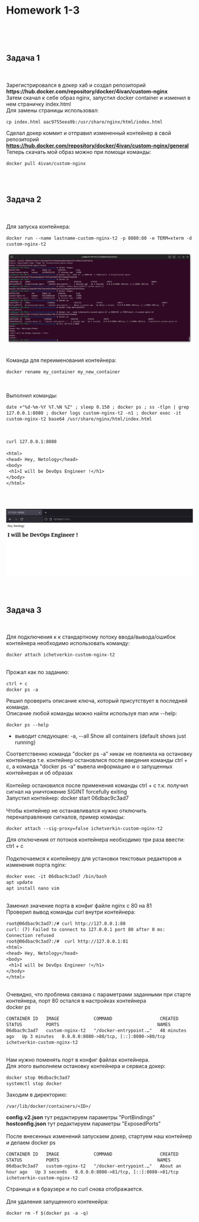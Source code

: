 <h1>Homework 1-3</h1> <br>
<br>
<br>
<h2>Задача 1</h2><br>
<br>
Зарегистрировался в докер хаб и создал репозиторий <br>
<b> https://hub.docker.com/repository/docker/4ivan/custom-nginx </b> <br>
Затем скачал к себе образ nginx, запустил docker container и изменил в нем страничку index.html <br>
Для замены страницы использовал: <br>

```
cp index.html aac9755eea9b:/usr/share/nginx/html/index.html
```

Сделал докер коммит и отправил измененный контейнер в свой репозиторий <br>
<b> https://hub.docker.com/repository/docker/4ivan/custom-nginx/general </b><br>
Теперь скачать мой образ можно при помощи команды:<br>

```
docker pull 4ivan/custom-nginx
```

<br>
<br>
<h2>Задача 2</h2><br>
<br>
Для запуска контейнера: <br> 

```
docker run --name lastname-custom-nginx-t2 -p 8080:80 -e TERM=xterm -d custom-nginx-t2
```

![Запуск контейнера](https://github.com/IvanChet-4/Dev/blob/main/images/Homework%201-3/%D0%97%D0%B0%D0%BF%D1%83%D1%81%D0%BA%20%D0%BA%D0%BE%D0%BD%D1%82%D0%B5%D0%B9%D0%BD%D0%B5%D1%80%D0%B0.png)

<br>
Команда для переименования контейнера:<br> 

```
docker rename my_container my_new_container
```

<br>
<br>
Выполнил команды:<br>

```
date +"%d-%m-%Y %T.%N %Z" ; sleep 0.150 ; docker ps ; ss -tlpn | grep 127.0.0.1:8080 ; docker logs custom-nginx-t2 -n1 ; docker exec -it custom-nginx-t2 base64 /usr/share/nginx/html/index.html
```

<br>

```
сurl 127.0.0.1:8080

<html>
<head> Hey, Netology</head>
<body>
 <h1>I will be DevOps Engineer !</h1>
</body>
</html>
```

 <br>
 <br>
 
![Результат в браузере](https://github.com/IvanChet-4/Dev/blob/main/images/Homework%201-3/%D0%A0%D0%B5%D0%B7%D1%83%D0%BB%D1%8C%D1%82%D0%B0%D1%82%20%D0%B2%20%D0%B1%D1%80%D0%B0%D1%83%D0%B7%D0%B5%D1%80%D0%B5.png)

<br>
<br>
<h2>Задача 3</h2><br>
<br>
Для подключения к к стандартному потоку ввода/вывода/ошибок контейнера необходимо использовать команду: <br>

```
docker attach ichetverkin-custom-nginx-t2
```

<br>
Прожал как по заданию:<br>

```
ctrl + c
docker ps -a
```

Решил проверить описание ключа, который присутствует в последней команде.<br>
Описание любой команды можно найти используя man или --help: <br>

```
docker ps --help     
```
  
- выводит следующее:    -a, --all             Show all containers (default shows just running)<br>

Соответственно команда "docker ps -a" никак не повлияла на остановку контейнера т.е. контейнер остановлися после введения команды ctrl + c, а команда "docker ps -a" вывела информацию и о запущенных контейнерах и об образах<br>
<br>
Контейер остановился после применения команды ctrl + c т.к. получил сигнал на уничтожение SIGINT forcefully exiting <br>
Запустил контейнер: docker start 06dbac9c3ad7<br>
<br>
Чтобы контейнер не останавливался нужно отключить перенаправление сигналов, пример команды:<br>

```
docker attach --sig-proxy=false ichetverkin-custom-nginx-t2
```

Для отключения от потоков контейнера необходимо три раза ввести: ctrl + c<br>
<br>
Подключаемся к контейнеру для установки текстовых редакторов и изменения порта nginx: <br>

```
docker exec -it 06dbac9c3ad7 /bin/bash
apt update
apt install nano vim
```

<br>
Заменил значение порта в конфиг файле nginx с 80 на 81<br>
Проверил вывод команды curl внутри контейнера:<br>

```
root@06dbac9c3ad7:/# curl http://127.0.0.1:80
curl: (7) Failed to connect to 127.0.0.1 port 80 after 0 ms: Connection refused
root@06dbac9c3ad7:/#  curl http://127.0.0.1:81
<html>
<head> Hey, Netology</head>
<body>
 <h1>I will be DevOps Engineer !</h1>
</body>
</html>
```

<br>
Очевидно, что проблема связана с параметрами заданными при старте контейнера, порт 80 остался в настройках контейнера <br>
docker ps<br>

```
CONTAINER ID   IMAGE             COMMAND                  CREATED          STATUS         PORTS                                     NAMES
06dbac9c3ad7   custom-nginx-t2   "/docker-entrypoint.…"   48 minutes ago   Up 3 minutes   0.0.0.0:8080->80/tcp, [::]:8080->80/tcp   ichetverkin-custom-nginx-t2
```

<br>
Нам нужно поменять порт в конфиг файлах контейнера. <br>
Для этого выполняем остановку контейнера и сервиса докер: <br>

```
docker stop 06dbac9c3ad7
systemctl stop docker
```
Заходим в директорию:<br>

```
/var/lib/docker/containers/<ID>/
```

<b>config.v2.json</b> тут редактируем параметры "PortBindings"<br>
<b>hostconfig.json</b> тут редактируем параметры "ExposedPorts"<br>
<br>
После внесенных изменений запускаем докер, стартуем наш контейнер и делаем docker ps<br>
 
```
CONTAINER ID   IMAGE             COMMAND                  CREATED             STATUS         PORTS                                     NAMES
06dbac9c3ad7   custom-nginx-t2   "/docker-entrypoint.…"   About an hour ago   Up 3 seconds   0.0.0.0:8080->81/tcp, [::]:8080->81/tcp   ichetverkin-custom-nginx-t2
```

Страница и в браузере и по curl снова отображается.<br>
<br>
Для удаления запущенного контенейра:<br>
 
```
docker rm -f $(docker ps -a -q)
```
